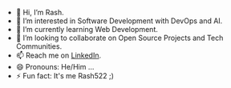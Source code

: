 - 👋 Hi, I’m Rash.
- 👀 I’m interested in Software Development with DevOps and AI.
- 🌱 I’m currently learning Web Development.
- 💞️ I’m looking to collaborate on Open Source Projects and Tech Communities.
- 📫 Reach me on [LinkedIn](https://www.linkedin.com/in/itsme-rash522).
- 😄 Pronouns: He/Him ...
- ⚡ Fun fact: It's me Rash522 ;)

<!---
itsme-rash522/itsme-rash522 is a ✨ special ✨ repository because its `README.md` (this file) appears on your GitHub profile.
You can click the Preview link to take a look at your changes.
--->
